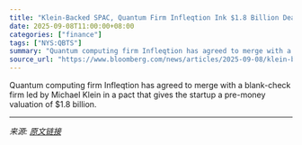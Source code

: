 ```yaml
---
title: "Klein-Backed SPAC, Quantum Firm Infleqtion Ink $1.8 Billion Deal"
date: 2025-09-08T11:00:00+08:00
categories: ["finance"]
tags: ["NYS:QBTS"]
summary: "Quantum computing firm Infleqtion has agreed to merge with a blank-check firm led by Michael Klein in a pact that gives the startup a pre-money valuation of $1.8 billion."
source_url: "https://www.bloomberg.com/news/articles/2025-09-08/klein-backed-spac-quantum-firm-infleqtion-ink-1-8-billion-deal"
---
```


Quantum computing firm Infleqtion has agreed to merge with a blank-check firm led by Michael Klein in a pact that gives the startup a pre-money valuation of $1.8 billion.

---

*来源: [原文链接](https://www.bloomberg.com/news/articles/2025-09-08/klein-backed-spac-quantum-firm-infleqtion-ink-1-8-billion-deal)*
